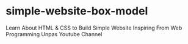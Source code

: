 # simple-website-box-model
Learn About HTML &amp; CSS to Build Simple Website Inspiring From Web Programming Unpas Youtube Channel

